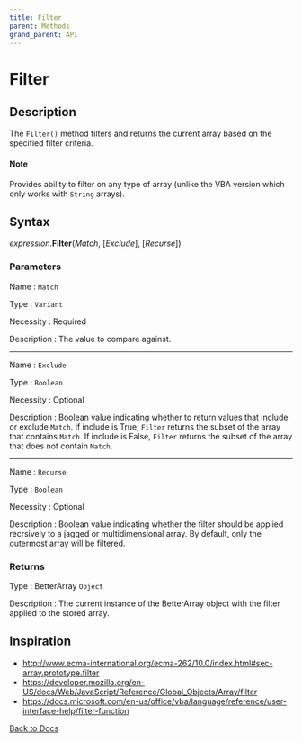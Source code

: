 ```yaml
---
title: Filter
parent: Methods
grand_parent: API
---
```



# Filter

## Description
The `Filter()` method filters and returns the current array based on the specified filter criteria. 

#### Note
Provides ability to filter on any type of array (unlike the VBA version which only works with `String` arrays).

## Syntax

*expression*.**Filter**(*Match*, [*Exclude*], [*Recurse*])

### Parameters

Name 
: `Match`

Type
: `Variant`

Necessity
: Required

Description
: The value to compare against. 

---

Name
: `Exclude`

Type
: `Boolean`

Necessity
: Optional

Description
: Boolean value indicating whether to return values that include or exclude `Match`. If include is True, `Filter` returns the subset of the array that contains `Match`. If include is False, `Filter` returns the subset of the array that does not contain `Match`.

---

Name 
: `Recurse`

Type
: `Boolean`

Necessity
: Optional

Description
: Boolean value indicating whether the filter should be applied recrsively to a jagged or multidimensional array. By default, only the outermost array will be filtered.

### Returns

Type
: BetterArray `Object`

Description
: The current instance of the BetterArray object with the filter applied to the stored array. 

## Inspiration
* <http://www.ecma-international.org/ecma-262/10.0/index.html#sec-array.prototype.filter>
* <https://developer.mozilla.org/en-US/docs/Web/JavaScript/Reference/Global_Objects/Array/filter>
* <https://docs.microsoft.com/en-us/office/vba/language/reference/user-interface-help/filter-function>


[Back to Docs](https://senipah.github.io/VBA-Better-Array/)